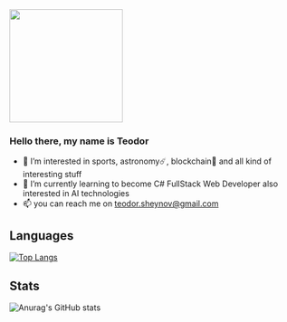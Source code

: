 <img src="https://media0.giphy.com/media/3o7bukPWLMVsRz38J2/giphy.gif?cid=ecf05e47olm5it99oze7uaikaim4mpe4gtqo2abjqwgjw6ql&rid=giphy.gif&ct=g" width=200px>

###  Hello there, my name is **Teodor**

- 👀 I’m interested in sports, astronomy:comet:, blockchain:ledger: and all kind of interesting stuff
- 🌱 I’m currently learning to become C# FullStack Web Developer also interested in AI technologies
- 📫 you can reach me on teodor.sheynov@gmail.com

## Languages
 [![Top Langs](https://github-readme-stats.vercel.app/api/top-langs/?username=TeodorSheynov&layout=compact)](https://github.com/anuraghazra/github-readme-stats)
## Stats
 ![Anurag's GitHub stats](https://github-readme-stats.vercel.app/api?username=TeodorSheynov&show_icons=true&theme=tokyonight)
<!---
TeodorSheynov/TeodorSheynov is a ✨ special ✨ repository because its `README.md` (this file) appears on your GitHub profile.
You can click the Preview link to take a look at your changes.
--->

